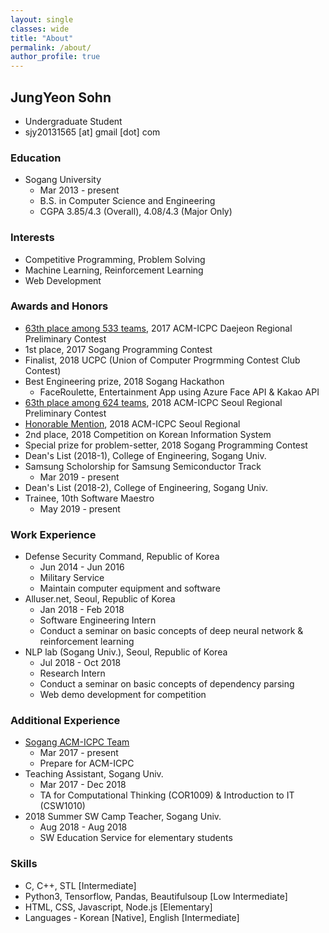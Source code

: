 ```yaml
---
layout: single
classes: wide
title: "About"
permalink: /about/
author_profile: true
---
```


## JungYeon Sohn

* Undergraduate Student
* sjy20131565 [at] gmail [dot] com

### Education

* Sogang University
    * Mar 2013 - present
    * B.S. in Computer Science and Engineering
    * CGPA 3.85/4.3 (Overall), 4.08/4.3 (Major Only)

### Interests
* Competitive Programming, Problem Solving
* Machine Learning, Reinforcement Learning
* Web Development

### Awards and Honors

* [63th place among 533 teams](https://icpc.baylor.edu/ICPCID/5EAVXY28D1SD), 2017 ACM-ICPC Daejeon Regional Preliminary Contest
* 1st place, 2017 Sogang Programming Contest
* Finalist, 2018 UCPC (Union of Computer Progrmming Contest Club Contest)
* Best Engineering prize, 2018 Sogang Hackathon
    * FaceRoulette, Entertainment App using Azure Face API & Kakao API
* [63th place among 624 teams](https://icpc.baylor.edu/ICPCID/5EAVXY28D1SD), 2018 ACM-ICPC Seoul Regional Preliminary Contest
* [Honorable Mention](https://icpc.baylor.edu/ICPCID/5EAVXY28D1SD), 2018 ACM-ICPC Seoul Regional
* 2nd place, 2018 Competition on Korean Information System
* Special prize for problem-setter, 2018 Sogang Programming Contest
* Dean's List (2018-1), College of Engineering, Sogang Univ.
* Samsung Scholorship for Samsung Semiconductor Track
    * Mar 2019 - present
* Dean's List (2018-2), College of Engineering, Sogang Univ.
* Trainee, 10th Software Maestro
    * May 2019 - present

### Work Experience

* Defense Security Command, Republic of Korea
    * Jun 2014 - Jun 2016
    * Military Service
    * Maintain computer equipment and software
* Alluser.net, Seoul, Republic of Korea
    * Jan 2018 - Feb 2018
    * Software Engineering Intern
    * Conduct a seminar on basic concepts of deep neural network & reinforcement learning
* NLP lab (Sogang Univ.), Seoul, Republic of Korea
    * Jul 2018 - Oct 2018
    * Research Intern
    * Conduct a seminar on basic concepts of dependency parsing
    * Web demo development for competition

### Additional Experience

* [Sogang ACM-ICPC Team](https://acm.sogang.ac.kr/)
    * Mar 2017 - present
    * Prepare for ACM-ICPC
* Teaching Assistant, Sogang Univ.
    * Mar 2017 - Dec 2018
    * TA for Computational Thinking (COR1009) & Introduction to IT (CSW1010)
* 2018 Summer SW Camp Teacher, Sogang Univ.
    * Aug 2018 - Aug 2018
    * SW Education Service for elementary students

### Skills

* C, C++, STL [Intermediate]
* Python3, Tensorflow, Pandas, Beautifulsoup [Low Intermediate]
* HTML, CSS, Javascript, Node.js [Elementary]
* Languages - Korean [Native], English [Intermediate]